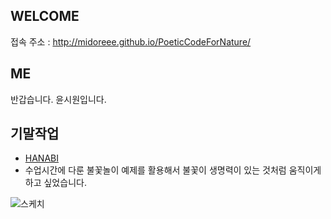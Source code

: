 ## WELCOME

접속 주소 : <http://midoreee.github.io/PoeticCodeForNature/>


## ME
반갑습니다. 윤시원입니다.

## 기말작업
 * [HANABI](./afterhanabi/)
 * 수업시간에 다룬 불꽃놀이 예제를 활용해서 불꽃이 생명력이 있는 것처럼 움직이게 하고 싶었습니다.

 ![스케치](./example_img.png)
